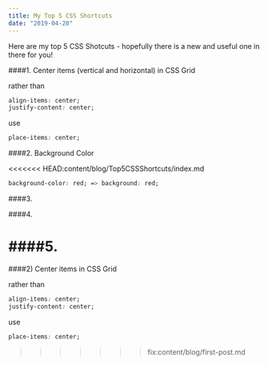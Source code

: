 ```yaml
---
title: My Top 5 CSS Shortcuts
date: "2019-04-20"
---
```


Here are my top 5 CSS Shotcuts - hopefully there is a new and useful one in there for you!


####1. Center items (vertical and horizontal) in CSS Grid

rather than

```css
align-items: center;
justify-content: center;
```
use
```css
place-items: center;
```

####2. Background Color

<<<<<<< HEAD:content/blog/Top5CSSShortcuts/index.md
```css
background-color: red; => background: red;
```

####3. 


####4.

####5. 
=======
####2) Center items in CSS Grid

rather than
```css
align-items: center;
justify-content: center;
```
use
```css
place-items: center;
```
>>>>>>> fix:content/blog/first-post.md
